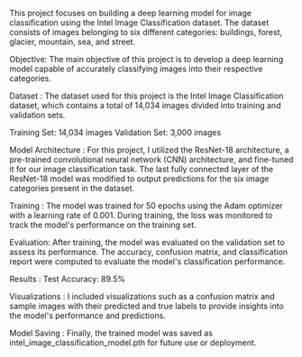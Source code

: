 This project focuses on building a deep learning model for image classification using the Intel Image Classification dataset. The dataset consists of images belonging to six different categories: buildings, forest, glacier, mountain, sea, and street.

Objective: The main objective of this project is to develop a deep learning model capable of accurately classifying images into their respective categories.

Dataset : The dataset used for this project is the Intel Image Classification dataset, which contains a total of 14,034 images divided into training and validation sets.

Training Set: 14,034 images
Validation Set: 3,000 images

Model Architecture : For this project, I utilized the ResNet-18 architecture, a pre-trained convolutional neural network (CNN) architecture, and fine-tuned it for our image classification task. The last fully connected layer of the ResNet-18 model was modified to output predictions for the six image categories present in the dataset.

Training : The model was trained for 50 epochs using the Adam optimizer with a learning rate of 0.001. During training, the loss was monitored to track the model's performance on the training set.

Evaluation: After training, the model was evaluated on the validation set to assess its performance. The accuracy, confusion matrix, and classification report were computed to evaluate the model's classification performance.

Results : Test Accuracy: 89.5%


Visualizations : I included visualizations such as a confusion matrix and sample images with their predicted and true labels to provide insights into the model's performance and predictions.

Model Saving : Finally, the trained model was saved as intel_image_classification_model.pth for future use or deployment.